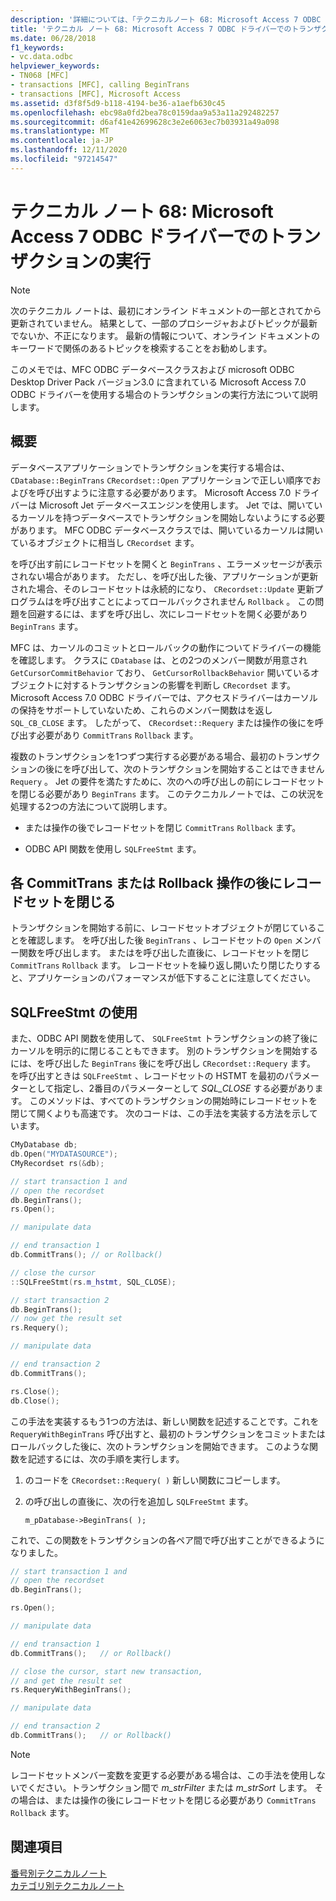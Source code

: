 ```yaml
---
description: '詳細については、「テクニカルノート 68: Microsoft Access 7 ODBC ドライバーでのトランザクションの実行」を参照してください。'
title: 'テクニカル ノート 68: Microsoft Access 7 ODBC ドライバーでのトランザクションの実行'
ms.date: 06/28/2018
f1_keywords:
- vc.data.odbc
helpviewer_keywords:
- TN068 [MFC]
- transactions [MFC], calling BeginTrans
- transactions [MFC], Microsoft Access
ms.assetid: d3f8f5d9-b118-4194-be36-a1aefb630c45
ms.openlocfilehash: ebc98a0fd2bea78c0159daa9a53a11a292482257
ms.sourcegitcommit: d6af41e42699628c3e2e6063ec7b03931a49a098
ms.translationtype: MT
ms.contentlocale: ja-JP
ms.lasthandoff: 12/11/2020
ms.locfileid: "97214547"
---
```

# <a name="tn068-performing-transactions-with-the-microsoft-access-7-odbc-driver"></a>テクニカル ノート 68: Microsoft Access 7 ODBC ドライバーでのトランザクションの実行

> [!NOTE]
> 次のテクニカル ノートは、最初にオンライン ドキュメントの一部とされてから更新されていません。 結果として、一部のプロシージャおよびトピックが最新でないか、不正になります。 最新の情報について、オンライン ドキュメントのキーワードで関係のあるトピックを検索することをお勧めします。

このメモでは、MFC ODBC データベースクラスおよび microsoft ODBC Desktop Driver Pack バージョン3.0 に含まれている Microsoft Access 7.0 ODBC ドライバーを使用する場合のトランザクションの実行方法について説明します。

## <a name="overview"></a>概要

データベースアプリケーションでトランザクションを実行する場合は、 `CDatabase::BeginTrans` `CRecordset::Open` アプリケーションで正しい順序でおよびを呼び出すように注意する必要があります。 Microsoft Access 7.0 ドライバーは Microsoft Jet データベースエンジンを使用します。 Jet では、開いているカーソルを持つデータベースでトランザクションを開始しないようにする必要があります。 MFC ODBC データベースクラスでは、開いているカーソルは開いているオブジェクトに相当し `CRecordset` ます。

を呼び出す前にレコードセットを開くと `BeginTrans` 、エラーメッセージが表示されない場合があります。 ただし、を呼び出した後、アプリケーションが更新された場合、そのレコードセットは永続的になり、 `CRecordset::Update` 更新プログラムはを呼び出すことによってロールバックされません `Rollback` 。 この問題を回避するには、まずを呼び出し、次にレコードセットを開く必要があり `BeginTrans` ます。

MFC は、カーソルのコミットとロールバックの動作についてドライバーの機能を確認します。 クラスに `CDatabase` は、との2つのメンバー関数が用意され `GetCursorCommitBehavior` ており、 `GetCursorRollbackBehavior` 開いているオブジェクトに対するトランザクションの影響を判断し `CRecordset` ます。 Microsoft Access 7.0 ODBC ドライバーでは、アクセスドライバーはカーソルの保持をサポートしていないため、これらのメンバー関数はを返し `SQL_CB_CLOSE` ます。 したがって、 `CRecordset::Requery` または操作の後にを呼び出す必要があり `CommitTrans` `Rollback` ます。

複数のトランザクションを1つずつ実行する必要がある場合、最初のトランザクションの後にを呼び出して、次のトランザクションを開始することはできません `Requery` 。 Jet の要件を満たすために、次のへの呼び出しの前にレコードセットを閉じる必要があり `BeginTrans` ます。 このテクニカルノートでは、この状況を処理する2つの方法について説明します。

- または操作の後でレコードセットを閉じ `CommitTrans` `Rollback` ます。

- ODBC API 関数を使用し `SQLFreeStmt` ます。

## <a name="closing-the-recordset-after-each-committrans-or-rollback-operation"></a>各 CommitTrans または Rollback 操作の後にレコードセットを閉じる

トランザクションを開始する前に、レコードセットオブジェクトが閉じていることを確認します。 を呼び出した後 `BeginTrans` 、レコードセットの `Open` メンバー関数を呼び出します。 またはを呼び出した直後に、レコードセットを閉じ `CommitTrans` `Rollback` ます。 レコードセットを繰り返し開いたり閉じたりすると、アプリケーションのパフォーマンスが低下することに注意してください。

## <a name="using-sqlfreestmt"></a>SQLFreeStmt の使用

また、ODBC API 関数を使用して、 `SQLFreeStmt` トランザクションの終了後にカーソルを明示的に閉じることもできます。 別のトランザクションを開始するには、を呼び出した `BeginTrans` 後にを呼び出し `CRecordset::Requery` ます。 を呼び出すときは `SQLFreeStmt` 、レコードセットの HSTMT を最初のパラメーターとして指定し、2番目のパラメーターとして *SQL_CLOSE* する必要があります。 このメソッドは、すべてのトランザクションの開始時にレコードセットを閉じて開くよりも高速です。 次のコードは、この手法を実装する方法を示しています。

```cpp
CMyDatabase db;
db.Open("MYDATASOURCE");
CMyRecordset rs(&db);

// start transaction 1 and
// open the recordset
db.BeginTrans();
rs.Open();

// manipulate data

// end transaction 1
db.CommitTrans(); // or Rollback()

// close the cursor
::SQLFreeStmt(rs.m_hstmt, SQL_CLOSE);

// start transaction 2
db.BeginTrans();
// now get the result set
rs.Requery();

// manipulate data

// end transaction 2
db.CommitTrans();

rs.Close();
db.Close();
```

この手法を実装するもう1つの方法は、新しい関数を記述することです。これを `RequeryWithBeginTrans` 呼び出すと、最初のトランザクションをコミットまたはロールバックした後に、次のトランザクションを開始できます。 このような関数を記述するには、次の手順を実行します。

1. のコードを `CRecordset::Requery( )` 新しい関数にコピーします。

2. の呼び出しの直後に、次の行を追加し `SQLFreeStmt` ます。

   `m_pDatabase->BeginTrans( );`

これで、この関数をトランザクションの各ペア間で呼び出すことができるようになりました。

```cpp
// start transaction 1 and
// open the recordset
db.BeginTrans();

rs.Open();

// manipulate data

// end transaction 1
db.CommitTrans();   // or Rollback()

// close the cursor, start new transaction,
// and get the result set
rs.RequeryWithBeginTrans();

// manipulate data

// end transaction 2
db.CommitTrans();   // or Rollback()
```

> [!NOTE]
> レコードセットメンバー変数を変更する必要がある場合は、この手法を使用しないでください。トランザクション間で *m_strFilter* または *m_strSort* します。 その場合は、または操作の後にレコードセットを閉じる必要があり `CommitTrans` `Rollback` ます。

## <a name="see-also"></a>関連項目

[番号別テクニカルノート](../mfc/technical-notes-by-number.md)<br/>
[カテゴリ別テクニカルノート](../mfc/technical-notes-by-category.md)

